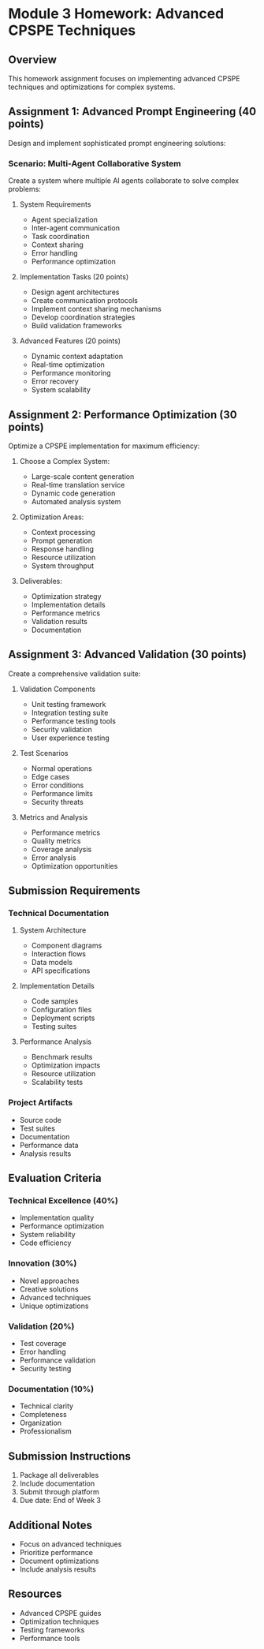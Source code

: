 # Module 3 Homework: Advanced CPSPE Techniques

## Overview
This homework assignment focuses on implementing advanced CPSPE techniques and optimizations for complex systems.

## Assignment 1: Advanced Prompt Engineering (40 points)
Design and implement sophisticated prompt engineering solutions:

### Scenario: Multi-Agent Collaborative System
Create a system where multiple AI agents collaborate to solve complex problems:

1. System Requirements
   - Agent specialization
   - Inter-agent communication
   - Task coordination
   - Context sharing
   - Error handling
   - Performance optimization

2. Implementation Tasks (20 points)
   - Design agent architectures
   - Create communication protocols
   - Implement context sharing mechanisms
   - Develop coordination strategies
   - Build validation frameworks

3. Advanced Features (20 points)
   - Dynamic context adaptation
   - Real-time optimization
   - Performance monitoring
   - Error recovery
   - System scalability

## Assignment 2: Performance Optimization (30 points)
Optimize a CPSPE implementation for maximum efficiency:

1. Choose a Complex System:
   - Large-scale content generation
   - Real-time translation service
   - Dynamic code generation
   - Automated analysis system

2. Optimization Areas:
   - Context processing
   - Prompt generation
   - Response handling
   - Resource utilization
   - System throughput

3. Deliverables:
   - Optimization strategy
   - Implementation details
   - Performance metrics
   - Validation results
   - Documentation

## Assignment 3: Advanced Validation (30 points)
Create a comprehensive validation suite:

1. Validation Components
   - Unit testing framework
   - Integration testing suite
   - Performance testing tools
   - Security validation
   - User experience testing

2. Test Scenarios
   - Normal operations
   - Edge cases
   - Error conditions
   - Performance limits
   - Security threats

3. Metrics and Analysis
   - Performance metrics
   - Quality metrics
   - Coverage analysis
   - Error analysis
   - Optimization opportunities

## Submission Requirements

### Technical Documentation
1. System Architecture
   - Component diagrams
   - Interaction flows
   - Data models
   - API specifications

2. Implementation Details
   - Code samples
   - Configuration files
   - Deployment scripts
   - Testing suites

3. Performance Analysis
   - Benchmark results
   - Optimization impacts
   - Resource utilization
   - Scalability tests

### Project Artifacts
- Source code
- Test suites
- Documentation
- Performance data
- Analysis results

## Evaluation Criteria

### Technical Excellence (40%)
- Implementation quality
- Performance optimization
- System reliability
- Code efficiency

### Innovation (30%)
- Novel approaches
- Creative solutions
- Advanced techniques
- Unique optimizations

### Validation (20%)
- Test coverage
- Error handling
- Performance validation
- Security testing

### Documentation (10%)
- Technical clarity
- Completeness
- Organization
- Professionalism

## Submission Instructions
1. Package all deliverables
2. Include documentation
3. Submit through platform
4. Due date: End of Week 3

## Additional Notes
- Focus on advanced techniques
- Prioritize performance
- Document optimizations
- Include analysis results

## Resources
- Advanced CPSPE guides
- Optimization techniques
- Testing frameworks
- Performance tools 